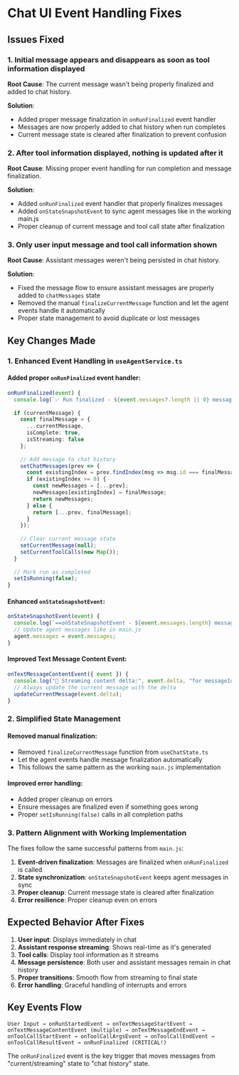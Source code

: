 # Chat UI Event Handling Fixes

## Issues Fixed

### 1. Initial message appears and disappears as soon as tool information displayed
**Root Cause**: The current message wasn't being properly finalized and added to chat history.

**Solution**: 
- Added proper message finalization in `onRunFinalized` event handler
- Messages are now properly added to chat history when run completes
- Current message state is cleared after finalization to prevent confusion

### 2. After tool information displayed, nothing is updated after it
**Root Cause**: Missing proper event handling for run completion and message finalization.

**Solution**:
- Added `onRunFinalized` event handler that properly finalizes messages
- Added `onStateSnapshotEvent` to sync agent messages like in the working main.js
- Proper cleanup of current message and tool call state after finalization

### 3. Only user input message and tool call information shown
**Root Cause**: Assistant messages weren't being persisted in chat history.

**Solution**:
- Fixed the message flow to ensure assistant messages are properly added to `chatMessages` state
- Removed the manual `finalizeCurrentMessage` function and let the agent events handle it automatically
- Proper state management to avoid duplicate or lost messages

## Key Changes Made

### 1. Enhanced Event Handling in `useAgentService.ts`

#### Added proper `onRunFinalized` event handler:
```typescript
onRunFinalized(event) {
  console.log(`✅ Run finalized - ${event.messages?.length || 0} messages`);
  
  if (currentMessage) {
    const finalMessage = {
      ...currentMessage,
      isComplete: true,
      isStreaming: false
    };
    
    // Add message to chat history
    setChatMessages(prev => {
      const existingIndex = prev.findIndex(msg => msg.id === finalMessage.id);
      if (existingIndex >= 0) {
        const newMessages = [...prev];
        newMessages[existingIndex] = finalMessage;
        return newMessages;
      } else {
        return [...prev, finalMessage];
      }
    });
    
    // Clear current message state
    setCurrentMessage(null);
    setCurrentToolCalls(new Map());
  }
  
  // Mark run as completed
  setIsRunning(false);
}
```

#### Enhanced `onStateSnapshotEvent`:
```typescript
onStateSnapshotEvent(event) {
  console.log(`==onStateSnapshotEvent - ${event.messages.length} messages`);
  // Update agent messages like in main.js
  agent.messages = event.messages;
}
```

#### Improved Text Message Content Event:
```typescript
onTextMessageContentEvent({ event }) {
  console.log("📝 Streaming content delta:", event.delta, "for messageId:", event.messageId);
  // Always update the current message with the delta
  updateCurrentMessage(event.delta);
}
```

### 2. Simplified State Management

#### Removed manual finalization:
- Removed `finalizeCurrentMessage` function from `useChatState.ts`
- Let the agent events handle message finalization automatically
- This follows the same pattern as the working `main.js` implementation

#### Improved error handling:
- Added proper cleanup on errors
- Ensure messages are finalized even if something goes wrong
- Proper `setIsRunning(false)` calls in all completion paths

### 3. Pattern Alignment with Working Implementation

The fixes follow the same successful patterns from `main.js`:

1. **Event-driven finalization**: Messages are finalized when `onRunFinalized` is called
2. **State synchronization**: `onStateSnapshotEvent` keeps agent messages in sync
3. **Proper cleanup**: Current message state is cleared after finalization
4. **Error resilience**: Proper cleanup even on errors

## Expected Behavior After Fixes

1. **User input**: Displays immediately in chat
2. **Assistant response streaming**: Shows real-time as it's generated
3. **Tool calls**: Display tool information as it streams
4. **Message persistence**: Both user and assistant messages remain in chat history
5. **Proper transitions**: Smooth flow from streaming to final state
6. **Error handling**: Graceful handling of interrupts and errors

## Key Events Flow

```
User Input → onRunStartedEvent → onTextMessageStartEvent → 
onTextMessageContentEvent (multiple) → onTextMessageEndEvent → 
onToolCallStartEvent → onToolCallArgsEvent → onToolCallEndEvent → 
onToolCallResultEvent → onRunFinalized (CRITICAL!)
```

The `onRunFinalized` event is the key trigger that moves messages from "current/streaming" state to "chat history" state.
